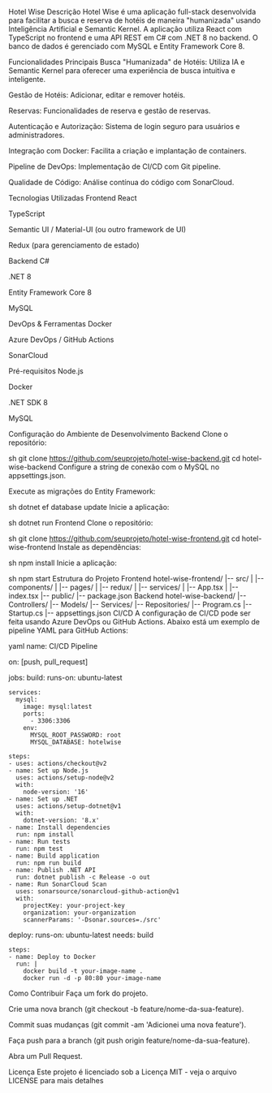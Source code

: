 Hotel Wise
Descrição
Hotel Wise é uma aplicação full-stack desenvolvida para facilitar a busca e reserva de hotéis de maneira "humanizada" usando Inteligência Artificial e Semantic Kernel. A aplicação utiliza React com TypeScript no frontend e uma API REST em C# com .NET 8 no backend. O banco de dados é gerenciado com MySQL e Entity Framework Core 8.

Funcionalidades Principais
Busca "Humanizada" de Hotéis: Utiliza IA e Semantic Kernel para oferecer uma experiência de busca intuitiva e inteligente.

Gestão de Hotéis: Adicionar, editar e remover hotéis.

Reservas: Funcionalidades de reserva e gestão de reservas.

Autenticação e Autorização: Sistema de login seguro para usuários e administradores.

Integração com Docker: Facilita a criação e implantação de containers.

Pipeline de DevOps: Implementação de CI/CD com Git pipeline.

Qualidade de Código: Análise contínua do código com SonarCloud.

Tecnologias Utilizadas
Frontend
React

TypeScript

Semantic UI / Material-UI (ou outro framework de UI)

Redux (para gerenciamento de estado)

Backend
C#

.NET 8

Entity Framework Core 8

MySQL

DevOps & Ferramentas
Docker

Azure DevOps / GitHub Actions

SonarCloud

Pré-requisitos
Node.js

Docker

.NET SDK 8

MySQL

Configuração do Ambiente de Desenvolvimento
Backend
Clone o repositório:

sh
git clone https://github.com/seuprojeto/hotel-wise-backend.git
cd hotel-wise-backend
Configure a string de conexão com o MySQL no appsettings.json.

Execute as migrações do Entity Framework:

sh
dotnet ef database update
Inicie a aplicação:

sh
dotnet run
Frontend
Clone o repositório:

sh
git clone https://github.com/seuprojeto/hotel-wise-frontend.git
cd hotel-wise-frontend
Instale as dependências:

sh
npm install
Inicie a aplicação:

sh
npm start
Estrutura do Projeto
Frontend
hotel-wise-frontend/
|-- src/
|   |-- components/
|   |-- pages/
|   |-- redux/
|   |-- services/
|   |-- App.tsx
|   |-- index.tsx
|-- public/
|-- package.json
Backend
hotel-wise-backend/
|-- Controllers/
|-- Models/
|-- Services/
|-- Repositories/
|-- Program.cs
|-- Startup.cs
|-- appsettings.json
CI/CD
A configuração de CI/CD pode ser feita usando Azure DevOps ou GitHub Actions. Abaixo está um exemplo de pipeline YAML para GitHub Actions:

yaml
name: CI/CD Pipeline

on: [push, pull_request]

jobs:
  build:
    runs-on: ubuntu-latest

    services:
      mysql:
        image: mysql:latest
        ports:
          - 3306:3306
        env:
          MYSQL_ROOT_PASSWORD: root
          MYSQL_DATABASE: hotelwise

    steps:
    - uses: actions/checkout@v2
    - name: Set up Node.js
      uses: actions/setup-node@v2
      with:
        node-version: '16'
    - name: Set up .NET
      uses: actions/setup-dotnet@v1
      with:
        dotnet-version: '8.x'
    - name: Install dependencies
      run: npm install
    - name: Run tests
      run: npm test
    - name: Build application
      run: npm run build
    - name: Publish .NET API
      run: dotnet publish -c Release -o out
    - name: Run SonarCloud Scan
      uses: sonarsource/sonarcloud-github-action@v1
      with:
        projectKey: your-project-key
        organization: your-organization
        scannerParams: '-Dsonar.sources=./src'

  deploy:
    runs-on: ubuntu-latest
    needs: build

    steps:
    - name: Deploy to Docker
      run: |
        docker build -t your-image-name .
        docker run -d -p 80:80 your-image-name
Como Contribuir
Faça um fork do projeto.

Crie uma nova branch (git checkout -b feature/nome-da-sua-feature).

Commit suas mudanças (git commit -am 'Adicionei uma nova feature').

Faça push para a branch (git push origin feature/nome-da-sua-feature).

Abra um Pull Request.

Licença
Este projeto é licenciado sob a Licença MIT - veja o arquivo LICENSE para mais detalhes
